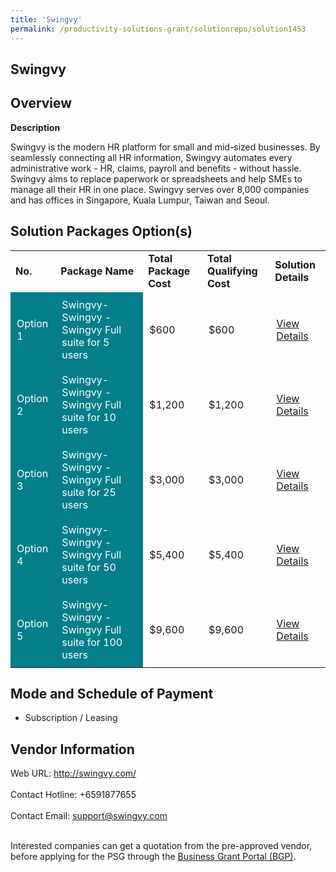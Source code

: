```yaml
---
title: 'Swingvy'
permalink: /productivity-solutions-grant/solutionrepo/solution1453
---
```


## Swingvy

## Overview

**Description**

Swingvy is the modern HR platform for small and mid-sized businesses. By seamlessly connecting all HR information, Swingvy automates every administrative work - HR, claims, payroll and benefits - without hassle. Swingvy aims to replace paperwork or spreadsheets and help SMEs to manage all their HR in one place. Swingvy serves over 8,000 companies and has offices in Singapore, Kuala Lumpur, Taiwan and Seoul.

## Solution Packages Option(s)

<table>
<tr>
<td><b>No.</b></td>
<td><b>Package Name</b></td>
<td><b>Total Package Cost</b></td>
<td><b>Total Qualifying Cost</b></td>
<td><b>Solution Details</b></td>
</tr>
<tr>
<td style='padding: 10px; background-color: #037E8A; color: #FFFFFF;'>Option 1</td>
<td style='padding: 10px; background-color: #037E8A; color: #FFFFFF;'>Swingvy-Swingvy - Swingvy Full suite for 5 users</td>
<td style='padding: 10px;'>$600</td>
<td style='padding: 10px;'>$600</td>
<td style='padding: 10px;'><a href='https://www.gobusiness.gov.sg/images/psg/Desensitised_Swingvy_20200348_Annex_3_Part_1.pdf' target='_blank'>View Details</a></td>
</tr>
<tr>
<td style='padding: 10px; background-color: #037E8A; color: #FFFFFF;'>Option 2</td>
<td style='padding: 10px; background-color: #037E8A; color: #FFFFFF;'>Swingvy-Swingvy - Swingvy Full suite for 10 users</td>
<td style='padding: 10px;'>$1,200</td>
<td style='padding: 10px;'>$1,200</td>
<td style='padding: 10px;'><a href='https://www.gobusiness.gov.sg/images/psg/Desensitised_Swingvy_20200348_Annex_3_Part_2.pdf' target='_blank'>View Details</a></td>
</tr>
<tr>
<td style='padding: 10px; background-color: #037E8A; color: #FFFFFF;'>Option 3</td>
<td style='padding: 10px; background-color: #037E8A; color: #FFFFFF;'>Swingvy-Swingvy - Swingvy Full suite for 25 users</td>
<td style='padding: 10px;'>$3,000</td>
<td style='padding: 10px;'>$3,000</td>
<td style='padding: 10px;'><a href='https://www.gobusiness.gov.sg/images/psg/Desensitised_Swingvy_20200348_Annex_3_Part_3.pdf' target='_blank'>View Details</a></td>
</tr>
<tr>
<td style='padding: 10px; background-color: #037E8A; color: #FFFFFF;'>Option 4</td>
<td style='padding: 10px; background-color: #037E8A; color: #FFFFFF;'>Swingvy-Swingvy - Swingvy Full suite for 50 users</td>
<td style='padding: 10px;'>$5,400</td>
<td style='padding: 10px;'>$5,400</td>
<td style='padding: 10px;'><a href='https://www.gobusiness.gov.sg/images/psg/Desensitised_Swingvy_20200348_Annex_3_Part_4.pdf' target='_blank'>View Details</a></td>
</tr>
<tr>
<td style='padding: 10px; background-color: #037E8A; color: #FFFFFF;'>Option 5</td>
<td style='padding: 10px; background-color: #037E8A; color: #FFFFFF;'>Swingvy-Swingvy - Swingvy Full suite for 100 users</td>
<td style='padding: 10px;'>$9,600</td>
<td style='padding: 10px;'>$9,600</td>
<td style='padding: 10px;'><a href='https://www.gobusiness.gov.sg/images/psg/Desensitised_Swingvy_20200348_Annex_3_Part_5.pdf' target='_blank'>View Details</a></td>
</tr>
</table>

## Mode and Schedule of Payment

 - Subscription / Leasing

## Vendor Information

 Web URL: http://swingvy.com/ <br><br>Contact Hotline: +6591877655 <br><br>Contact Email: support@swingvy.com <br><br>

Interested companies can get a quotation from the pre-approved vendor, before applying for the PSG through the <a href='https://www.businessgrants.gov.sg/' target='_blank' rel='noopener'>Business Grant Portal (BGP)</a>.

<script src="/jquery/resize-tables.js"></script>
